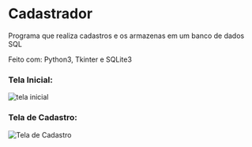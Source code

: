 # Cadastrador

Programa que realiza cadastros e os armazenas em um banco de dados SQL

Feito com: Python3, Tkinter e SQLite3

### Tela Inicial: 
![tela inicial](https://user-images.githubusercontent.com/74191773/124994363-1fabf000-e01c-11eb-9441-6d8acf0a941c.png)


### Tela de Cadastro:
![Tela de Cadastro](https://user-images.githubusercontent.com/74191773/124994488-4e29cb00-e01c-11eb-99f3-ca82d6734973.png)
